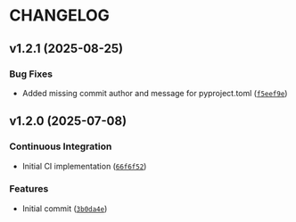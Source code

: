 # CHANGELOG

## v1.2.1 (2025-08-25)

### Bug Fixes
- Added missing commit author and message for pyproject.toml
  ([`f5eef9e`](https://github.com/intel/mfd-code-quality/commit/f5eef9e38bf8bd9d450d62b76b5c8dbfbfefa35f))

## v1.2.0 (2025-07-08)

### Continuous Integration

- Initial CI implementation
  ([`66f6f52`](https://github.com/intel/mfd-code-quality/commit/66f6f52449e4d412547f493bec94b7118e27625e))

### Features

- Initial commit
  ([`3b0da4e`](https://github.com/intel/mfd-code-quality/commit/3b0da4e4c72a72419f03f0c9c386ab4a0927f2db))
